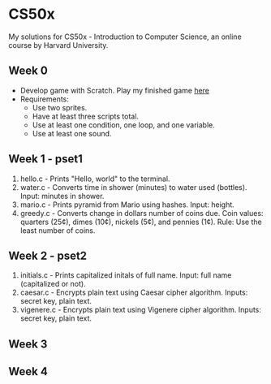 # CS50x

My solutions for CS50x - Introduction to Computer Science, an online course by Harvard University.

## Week 0

+ Develop game with Scratch. Play my finished game [here](https://scratch.mit.edu/projects/113792557/)
+ Requirements:
  + Use two sprites.
  + Have at least three scripts total.
  + Use at least one condition, one loop, and one variable.
  + Use at least one sound.

## Week 1 - pset1

1. hello.c  - Prints "Hello, world" to the terminal.
2. water.c  - Converts time in shower (minutes) to water used (bottles). Input: minutes in shower.
3. mario.c  - Prints pyramid from Mario using hashes. Input: height.
4. greedy.c - Converts change in dollars number of coins due. Coin values: quarters (25¢), dimes (10¢), nickels (5¢), and pennies (1¢). Rule: Use the least number of coins.

## Week 2 - pset2

1. initials.c - Prints capitalized initals of full name. Input: full name (capitalized or not).
2. caesar.c   - Encrypts plain text using Caesar cipher algorithm. Inputs: secret key, plain text.
3. vigenere.c - Encrypts plain text using Vigenere cipher algorithm. Inputs: secret key, plain text.

## Week 3

## Week 4
